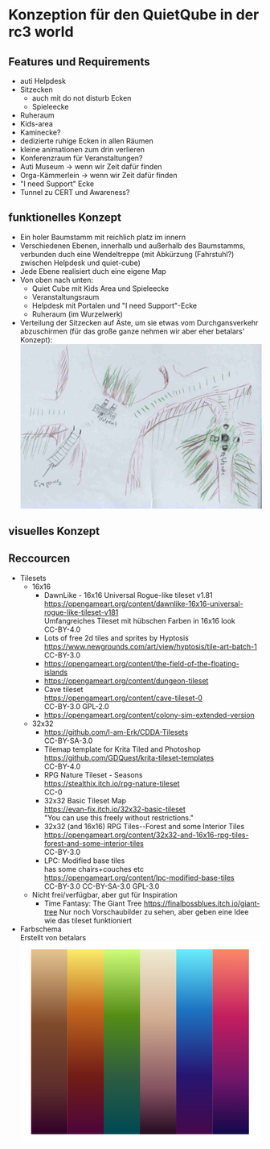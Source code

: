 # Konzeption für den QuietQube in der rc3 world

## Features und Requirements
 - auti Helpdesk
 - Sitzecken
     - auch mit do not disturb Ecken
     - Spieleecke
 - Ruheraum
 - Kids-area
 - Kaminecke?
 - dedizierte ruhige Ecken in allen Räumen
 - kleine animationen zum drin verlieren
 - Konferenzraum für Veranstaltungen?
 - Auti Museum -> wenn wir Zeit dafür finden
 - Orga-Kämmerlein -> wenn wir Zeit dafür finden
 - "I need Support" Ecke
 - Tunnel zu CERT und Awareness?

## funktionelles Konzept
 - Ein holer Baumstamm mit reichlich platz im innern
 - Verschiedenen Ebenen, innerhalb und außerhalb des Baumstamms, verbunden duch eine
   Wendeltreppe (mit Abkürzung (Fahrstuhl?) zwischen Helpdesk und quiet-cube)
 - Jede Ebene realisiert duch eine eigene Map
 - Von oben nach unten:
   - Quiet Cube mit Kids Area und Spieleecke
   - Veranstaltungsraum
   - Helpdesk mit Portalen und "I need Support"-Ecke
   - Ruheraum (im Wurzelwerk)
 - Verteilung der Sitzecken auf Äste, um sie etwas vom Durchgansverkehr abzuschirmen (für das große ganze nehmen wir aber eher betalars' Konzept):
   ![](sitzecken.jpg)

## visuelles Konzept

## Reccourcen
 - Tilesets
     - 16x16
       - DawnLike - 16x16 Universal Rogue-like tileset v1.81  
         https://opengameart.org/content/dawnlike-16x16-universal-rogue-like-tileset-v181  
         Umfangreiches Tileset mit hübschen Farben in 16x16 look  
         CC-BY-4.0
       - Lots of free 2d tiles and sprites by Hyptosis  
         https://www.newgrounds.com/art/view/hyptosis/tile-art-batch-1  
         CC-BY-3.0
       - https://opengameart.org/content/the-field-of-the-floating-islands
       - https://opengameart.org/content/dungeon-tileset
       - Cave tileset  
         https://opengameart.org/content/cave-tileset-0  
         CC-BY-3.0 GPL-2.0
       - https://opengameart.org/content/colony-sim-extended-version
     - 32x32
       - https://github.com/I-am-Erk/CDDA-Tilesets  
         CC-BY-SA-3.0
       - Tilemap template for Krita Tiled and Photoshop  
         https://github.com/GDQuest/krita-tileset-templates  
         CC-BY-4.0
       - RPG Nature Tileset - Seasons  
         https://stealthix.itch.io/rpg-nature-tileset  
         CC-0
       - 32x32 Basic Tileset Map  
         https://evan-fix.itch.io/32x32-basic-tileset  
         "You can use this freely without restrictions."
       - 32x32 (and 16x16) RPG Tiles--Forest and some Interior Tiles  
         https://opengameart.org/content/32x32-and-16x16-rpg-tiles-forest-and-some-interior-tiles  
         CC-BY-3.0
       - LPC: Modified base tiles  
         has some chairs+couches etc  
         https://opengameart.org/content/lpc-modified-base-tiles  
         CC-BY-3.0 CC-BY-SA-3.0 GPL-3.0
     - Nicht frei/verfügbar, aber gut für Inspiration
       - Time Fantasy: The Giant Tree
         https://finalbossblues.itch.io/giant-tree
         Nur noch Vorschaubilder zu sehen, aber geben eine Idee wie das
         tileset funktioniert
 - Farbschema  
   Erstellt von betalars
   ![](farbschema.png)
